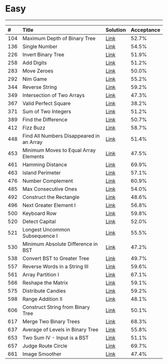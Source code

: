 # **Easy**

---

| \# | Title | Solution | Acceptance |
| :--- | :--- | :--- | :--- |
| 104 | Maximum Depth of Binary Tree | [Link](/easy/104.md) | 52.7% |
| 136 | Single Number | [Link](/easy/136.md) | 54.5% |
| 226 | Invert Binary Tree | [Link](/easy/226.md) | 51.9% |
| 258 | Add Digits | [Link](/easy/258.md) | 51.2% |
| 283 | Move Zeroes | [Link](/easy/283.md) | 50.0% |
| 292 | Nim Game | [Link](/easy/292.md) | 55.2% |
| 344 | Reverse String | [Link](/easy/344.md) | 59.2% |
| 349 | Intersection of Two Arrays | [Link](/easy/349.md) | 47.3% |
| 367 | Valid Perfect Square | [Link](/easy/367.md) | 38.2% |
| 371 | Sum of Two Integers | [Link](/easy/371.md) | 51.2% |
| 389 | Find the Difference | [Link](/easy/389.md) | 50.7% |
| 412 | Fizz Buzz | [Link](/easy/412.md) | 58.7% |
| 448 | Find All Numbers Disappeared in an Array | [Link](/easy/448.md) | 51.4% |
| 453 | Minimum Moves to Equal Array Elements | [Link](/easy/453.md) | 47.5% |
| 461 | Hamming Distance | [Link](/easy/461.md) | 69.9% |
| 463 | Island Perimeter | [Link](/easy/463.md) | 57.1% |
| 476 | Number Complement | [Link](/easy/476.md) | 60.9% |
| 485 | Max Consecutive Ones | [Link](/easy/485.md) | 54.0% |
| 492 | Construct the Rectangle | [Link](/easy/492.md) | 48.6% |
| 496 | Next Greater Element I | [Link](/easy/496.md) | 56.8% |
| 500 | Keyboard Row | [Link](/easy/500.md) | 59.8% |
| 520 | Detect Capital | [Link](/easy/520.md) | 52.0% |
| 521 | Longest Uncommon Subsequence I | [Link](/easy/521.md) | 55.5% |
| 530 | Minimum Absolute Difference in BST | [Link](/easy/530.md) | 47.2% |
| 538 | Convert BST to Greater Tree | [Link](/easy/538.md) | 49.7% |
| 557 | Reverse Words in a String III | [Link](/easy/557.md) | 59.6% |
| 561 | Array Partition I | [Link](/easy/561.md) | 67.1% |
| 566 | Reshape the Matrix | [Link](/easy/566.md) | 59.1% |
| 575 | Distribute Candies | [Link](/easy/575.md) | 59.2% |
| 598 | Range Addition II | [Link](/easy/598.md) | 48.1% |
| 606 | Construct String from Binary Tree | [Link](/easy/606.md) | 50.1% |
| 617 | Merge Two Binary Trees | [Link](/easy/617.md) | 68.3% |
| 637 | Average of Levels in Binary Tree | [Link](/easy/637.md) | 55.8% |
| 653 | Two Sum IV - Input is a BST | [Link](/easy/653.md) | 51.1% |
| 657 | Judge Route Circle | [Link](/easy/657.md) | 69.7% |
| 661 | Image Smoother | [Link](/easy/661.md) | 47.4% |



